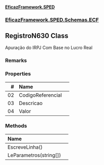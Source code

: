 #### [EficazFramework.SPED](EficazFrameworkSPED.md 'EficazFramework SPED')
### [EficazFramework.SPED.Schemas.ECF](EficazFramework.SPED.Schemas.ECF.md 'EficazFramework.SPED.Schemas.ECF')

## RegistroN630 Class

Apuração do IRPJ Com Base no Lucro Real

### Remarks
### Properties

| # | Name | |
| ---: | :--- | :--- |
| 02 | CodigoReferencial |  |
| 03 | Descricao |  |
| 04 | Valor |  |
### Methods

| Name | |
| :--- | :--- |
| EscreveLinha() |  |
| LeParametros(string[]) |  |
